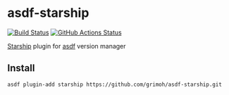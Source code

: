 # asdf-starship
[![Build Status](https://travis-ci.org/grimoh/asdf-starship.svg?branch=master)](https://travis-ci.org/grimoh/asdf-starship)
[![GitHub Actions Status](https://github.com/grimoh/asdf-starship/workflows/Main%20workflow/badge.svg?branch=master)](https://github.com/grimoh/asdf-starship/actions)

[Starship](https://github.com/starship/starship) plugin for [asdf](https://github.com/asdf-vm/asdf) version manager

## Install
```
asdf plugin-add starship https://github.com/grimoh/asdf-starship.git
```
